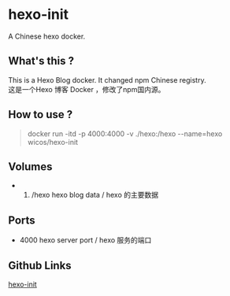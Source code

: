 # hexo-init
A Chinese hexo docker.

## What's this ?
This is a Hexo Blog docker. It changed npm Chinese registry.  
这是一个Hexo 博客 Docker ，修改了npm国内源。  

## How to use ?
> docker run -itd -p 4000:4000 -v ./hexo:/hexo --name=hexo wicos/hexo-init  

## Volumes 
- 1. /hexo hexo blog data / hexo 的主要数据  

## Ports
- 4000 hexo server port / hexo 服务的端口

## Github Links
[hexo-init](https://github.com/Pidbid/hexo-init)
